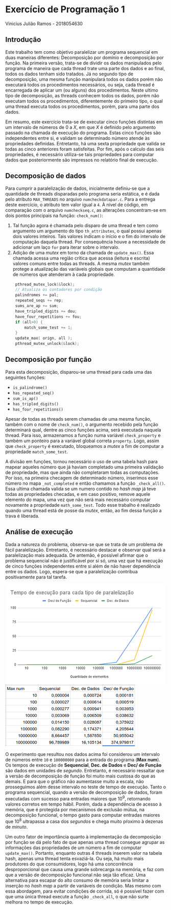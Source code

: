 # Exercício de Programação 1
Vinicius Julião Ramos - 2018054630

## Introdução
Este trabalho tem como objetivo paralelizar um programa sequencial em duas
maneiras diferentes: Decomposição por domínio e decomposição por função.
Na primeira versão, trata-se de dividir os dados manipulados pelo programa
de maneira que cada thread trate uma parte dos dados e ao final, todos
os dados tenham sido tratados.
Já no segundo tipo de decomposição, uma mesma função manipulará todos os dados
porém não executará todos os procedimentos necessários, ou seja, cada thread
é encarregada de aplicar um (ou alguns) dos procedimentos.
Neste ultimo tipo de decomposição, as threads conhecem todos os dados, porém não
executam todos os procedimentos, diferentemente do primeiro tipo, o qual
uma thread executa todos os procedimentos, porém, para uma parte dos dados.

Em resumo, este exercício trata-se de executar cinco funções distintas em um
intervalo de números de 0 a $X$, em que $X$ é definido pelo argumento
passado na chamada de execução do programa.
Estas cinco funções são independentes entre si, e validam se determinado número
atende às propriedades definidas.
Entretanto, há uma sexta propriedade que valida se todas as cinco anteriores foram
satisfeitas.
Por fim, após o calculo das seis propriedades, é necessário utiliza-se tais
propriedades para computar dados que posteriormente são impressos no relatório
final de execução.

## Decomposição de dados
Para cumprir a paralelização de dados, inicialmente definiu-se que a quantidade
de threads disparadas pelo programa seria estática, e é dada pelo atributo
`MAX_THREADS` no arquivo `numcheckdatapar.c`.
Para a entrega deste exercício, o atributo tem valor igual a `4`.
À nível de código, em comparação com o arquivo `numcheckseq.c`, as alterações
concentram-se em dois pontos principais na função: `check_num()`:
1. Tal função agora é chamada pelo disparo de uma thread e tem como argumento
   um argumento do tipo `th_attributes`, o qual possui apenas dois valores
   inteiros.
   Tais valores indicam o início e o fim do intervalo de computação daquela
   thread.
   Por consequência houve a necessidade de adicionar um laço `for` para iterar
   sobre o intervalo.
2. Adição de uma *mutex* em torno da chamada de `update_max()`.
   Essa chamada acessa uma região crítica que acessa (leitura e escrita)
   valores comuns entre todas as threads.
   A mesma *mutex* também protege a atualização das variáveis globais que
   computam a quantidade de números que atenderam à cada propriedade.
   ```c
    pthread_mutex_lock(&lock);
    // Atualiza os contadores por condição
    palindromes += pal;
    repeated_seqs += rep;
    sums_are_ap += sum;
    have_tripled_digits += dou;
    have_four_repetitions += fou;
    if (all>0) {
        match_some_test += 1;
    }
    update_max( orign, all );
    pthread_mutex_unlock(&lock);
   ```


## Decomposição por função
Para esta decomposição, disparou-se uma thread para cada uma das seguintes funções:
- `is_palindrome()`
- `has_repeated_seq()`
- `sum_is_ap()`
- `has_tripled_digits()`
- `has_four_repetitions()`

Apesar de todas as threads serem chamadas de uma mesma função, também com o
nome de `check_num()`, o argumento recebido pela função determinará qual, dentre
as cinco funções acima, será executada naquela thread.
Para isso, armazenamos a função numa variável `check_property` e também um ponteiro
para a variável global correta `property`.
Logo, assim que `check_property` é executado, bloqueamos a *mutex* a fim de
computar a propriedade `match_some_test`.

A divisão em funções, tornou necessário o uso de uma tabela hash para mapear
aqueles número que já haviam completado uma primeira validação de
propriedade, mas que ainda não completaram todas as computações.
Por isso, na primeira checagem de determinado número, inserimos
esse número no mapa `_not_completed` e então chamamos a função `_check_all()`.
Essa ultima chamada valida se um numero contido no *hash map* já teve todas
as propriedades checadas, e em caso positivo, remove aquele elemento do mapa,
uma vez que não será mais necessário computar novamente a propriedade
`math_some_test`.
Todo esse trabalho é realizado quando uma thread está de posse da *mutex*,
então, ao fim dessa função a trava é liberada.

## Análise de execução
Dada a natureza do problema, observa-se que se trata de um problema de fácil
paralelização.
Entretanto, é necessário destacar e observar qual será a paralelização mais adequada.
De antemão, é possível afirmar que o problema sequencial não é justificável por si só, uma vez que há execução de cinco funções independentes entre si
além de não haver dependência entre os dados.
Logo, espera-se que a paralelização contribua positivamente para tal tarefa.

![Gráfico](grafico.png)
![Tabela](tabela.png)

O experimento que resultou nos dados acima foi considerou um intervalo de números entre `10` e `100000000` para a entrada do programa (**Max num**).
Os tempos de execução de **Sequencial**, **Dec. de Dados** e
**Dec/ de Função** são dados em unidades de *segundo*.
Entretanto, é necessário ressaltar que a versão de decomposição de função foi muito mais custosa do que as demais.
E para que o gráfico não aumentasse muito a escala, não prosseguimos além desse intervalo no teste de tempo de execução.
Tanto o programa sequencial, quando a versão de decomposição de
dados, foram executadas com sucesso para entradas maiores que
$10^{9}$, retornando valores corretos em tempo hábil.
Porém, dada a dependência de acesso à memória, que é protegida
por mecanismos de exclusão mútua, na decomposição funcional,
o tempo gasto para computar entradas maiores que $10^8$ ultrapassa
a casa dos *segundos* e chega muito pŕoximo à dezenas de *minuto*.

Um outro fator de importância quanto à implementação da decomposição por função se dá pelo fato de que apenas uma
thread consegue agrupar as informações das propriedades de um
número a fim de computar `update_max()`.
Portanto, enquanto outras 4 threads inserem valor na tabela
hash, apenas uma thread tenta esvaziá-la.
Ou seja, há muito mais produtores do que consumidores, logo
há uma concorrência desproporcional que causa uma grande sobrecarga
na memória, e faz com que a versão de decomposição funcional não seja tão eficaz.
Uma alternativa para escapar do alto consumo de memória seria
limitar a inserção no *hash map* a partir de variáveis de condição.
Mas mesmo com essa abordagem, para evitar condições de corrida, só
é possível fazer com que uma única thread execute a função
`_check_all`, o que não surte melhora no tempo de execução.
